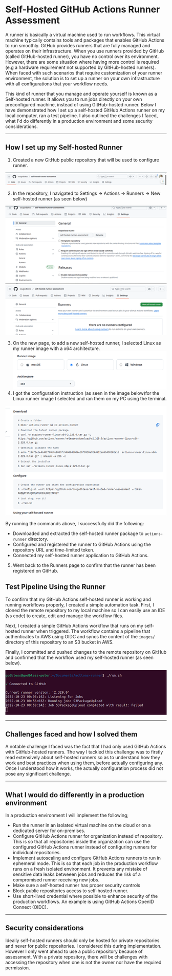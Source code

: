 # Self-Hosted GitHub Actions Runner Assessment

A runner is basically a virtual machine used to run workflows. This virtual machine typically contains tools and packages that enables GitHub Actions to run smoothly. GitHub provides runners that are fully managed and operates on their infrastructure. When you use runners provided by GitHub (called GitHub-hosted runner), you have no control over its environment. However, there are some situation where having more control is required (e.g a hardware requirement not supported by GitHub-hosted runners). When faced with such scenarios that require customization of your runner environment, the solution is to set up a runner on your own infrastructure with all configurations that your workflow needs.

This kind of runner that you manage and operate yourself is known as a Self-hosted runner. It allows you to run jobs directly on your own preconfigured machine, instead of using GitHub-hosted runner. Below I have demonstrated how I set up a self-hosted GitHub Actions runner on my local computer, ran a test pipeline. I also outlined the challenges I faced, what I'd do differently in a production environment and some security considerations.

---

## How I set up my Self-hosted Runner

1. Created a new GitHub public repository that will be used to configure runner.

![SHR1](./images/SHR1.png)

2. In the repository, I navigated to Settings → Actions → Runners → New self-hosted runner (as seen below) 
   
![SHR2](./images/shr2.png)
![SHR3](./images/shr4.png)

3. On the new page, to add a new self-hosted runner, I selected Linux as my runner image with a x64 architecture.
![SHR4](./images/shr5.png)
4. I got the configuration instruction (as seen in the image below)for the Linux runner image I selected and ran them on my PC using the terminal. 

![SHR5](./images/shr6.png)

By running the commands above, I successfully did the following:
   - Downloaded and extracted the self-hosted runner package to  `actions-runner` directory.
   - Configured and registered the runner to GitHub Actions using the repository URL and time-limited token. 
   - Connected my self-hosted runner application to GitHub Actions.

5. Went back to the Runners page to confirm that the runner has been registered on GitHub.

## Test Pipeline Using the Runner

To confirm that my GitHub Actions self-hosted runner is working and running workflows properly, I created a simple automation task. First, I cloned the remote repository to my local machine so I can easily use an IDE (vs code) to create, edit and manage the workflow files.

Next, I created a simple GitHub Actions workflow that runs on my self-hosted runner when triggered. The workflow contains a pipeline that authenticates to AWS using OIDC and syncs the content of the `images/` directory of this repository to an S3 bucket in AWS. 

Finally, I committed and pushed changes to the remote repository on GitHub and confirmed that the workflow used my self-hosted runner (as seen below).

![SHR6](./images/shr10.png)

---

## Challenges faced and how I solved them
A notable challenge I faced was the fact that I had only used GitHub Actions with GitHub-hosted runners. The way I tackled this challenge was to firstly read extensively about self-hosted runners so as to understand how they work and best practices when using them, before actually configuring any. Once I understood how it works, the actually configuration process did not pose any significant challenge.

---

## What I would do differently in a production environment

In a production environment I will implement the following;

- Run the runner in an isolated virtual machine on the cloud or on a dedicated server for on-premises.
- Configure GitHub Actions runner for organization instead of repository. This is so that all repositories inside the organization can use the configured GitHub Actions runner instead of configuring runners for individual repositories.
- Implement autoscaling and configure GitHub Actions runners to run in ephemeral mode. This is so that each job in the production workflow runs on a fresh isolated environment. It prevents any mistake of sensitive data leaks betweeen jobs and reduces the risk of a compromised runner receiving new jobs.
- Make sure a self-hosted runner has proper security controls
- Block public repositories access to self-hosted runner.
- Use short-lived credential where possible to enhance security of the production workflows. An example is using GitHub Actions OpenID Connect (OIDC).

---

## Security considerations
  Ideally self-hosted runners should only be hosted for private repositories and never for public repositories. I considered this during implementation. However I only went ahead to use a public repository because of assessment. With a private repository, there will be challenges with accessing the repository when one is not the owner nor have the required permission.